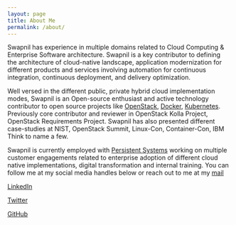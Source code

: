 ```yaml
---
layout: page
title: About Me
permalink: /about/
---
```


Swapnil has experience in multiple domains related to Cloud Computing & Enterprise Software architecture. Swapnil is a key contributor to defining the architecture of cloud-native landscape, application modernization for different products and services involving automation for continuous integration, continuous deployment, and delivery optimization. 

Well versed in the different public, private hybrid cloud implementation modes, Swapnil is an Open-source enthusiast and active technology contributor to open source projects like [OpenStack][1], [Docker][2], [Kubernetes][3].  Previously core contributor and reviewer in OpenStack Kolla Project, OpenStack Requirements Project. Swapnil has also presented different case-studies at NIST, OpenStack Summit, Linux-Con, Container-Con, IBM Think to name a few.

Swapnil is currently employed with [Persistent Systems][5] working on multiple customer engagements related to enterprise adoption of different cloud native implementations, digital transformation and internal training.  You can follow me at my social media handles below or reach out to me at my [mail][4]

[LinkedIn](https://linkedin.com/in/coolsvap)

[Twitter](https://twitter.com/coolsvap)

[GitHub](https://github.com/coolsvap)

[1]: https://www.openstack.org/
[2]: https://www.docker.com/
[3]: https://kubernetes.io/
[4]: mailto:coolsvap@gmail.com
[5]: https://www.persistent.com/
